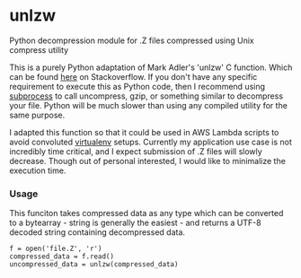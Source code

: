 # unlzw
Python decompression module for .Z files compressed using Unix compress utility

This is a purely Python adaptation of Mark Adler's 'unlzw' C function. Which can be found [here](http://mathematica.stackexchange.com/questions/60531/how-can-i-read-compressed-z-file-automatically-by-mathematica/60879#60879) on Stackoverflow. If you don't have any specific requirement to execute this as Python code, then I recommend using [subprocess](https://docs.python.org/2/library/subprocess.html) to call uncompress, gzip, or something similar to decompress your file. Python will be much slower than using any compiled utility for the same purpose.

I adapted this function so that it could be used in AWS Lambda scripts to avoid convoluted [virtualenv](http://www.perrygeo.com/running-python-with-compiled-code-on-aws-lambda.html) setups. Currently my application use case is not incredibly time critical, and I expect submission of .Z files will slowly decrease. Though out of personal interested, I would like to minimalize the execution time.

### Usage

This funciton takes compressed data as any type which can be converted to a bytearray - string is generally the easiest - and returns a UTF-8 decoded string containing decompressed data.

```
f = open('file.Z', 'r')
compressed_data = f.read()
uncompressed_data = unlzw(compressed_data)
```
